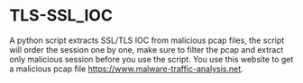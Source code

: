 # TLS-SSL_IOC
A python script extracts SSL/TLS IOC from malicious pcap files, the script will order the session one by one, make sure to filter the pcap and extract only malicious session before you use the script. You use this website to get a malicious pcap file https://www.malware-traffic-analysis.net.
